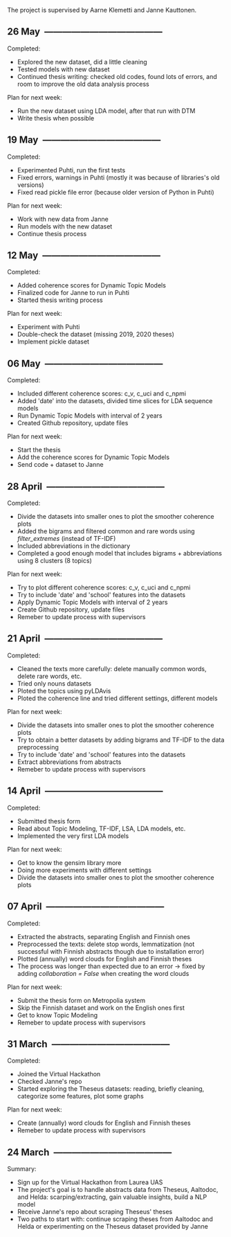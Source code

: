 The project is supervised by Aarne Klemetti and Janne Kauttonen.
<br/>

## 26 May &nbsp;—————————————
Completed:
- Explored the new dataset, did a little cleaning
- Tested models with new dataset
- Continued thesis writing: checked old codes, found lots of errors, and room to improve the old data analysis process

Plan for next week:
- Run the new dataset using LDA model, after that run with DTM
- Write thesis when possible

## 19 May &nbsp;—————————————
Completed:
- Experimented Puhti, run the first tests
- Fixed errors, warnings in Puhti (mostly it was because of libraries's old versions)
- Fixed read pickle file error (because older version of Python in Puhti)

Plan for next week:
- Work with new data from Janne
- Run models with the new dataset
- Continue thesis process

## 12 May &nbsp;—————————————
Completed:
- Added coherence scores for Dynamic Topic Models
- Finalized code for Janne to run in Puhti
- Started thesis writing process

Plan for next week:
- Experiment with Puhti
- Double-check the dataset (missing 2019, 2020 theses)
- Implement pickle dataset

## 06 May &nbsp;—————————————
Completed:
- Included different coherence scores: c_v, c_uci and c_npmi
- Added 'date' into the datasets, divided time slices for LDA sequence models
- Run Dynamic Topic Models with interval of 2 years
- Created Github repository, update files

Plan for next week:
- Start the thesis
- Add the coherence scores for Dynamic Topic Models
- Send code + dataset to Janne

## 28 April &nbsp;—————————————
Completed:
- Divide the datasets into smaller ones to plot the smoother coherence plots
- Added the bigrams and filtered common and rare words using *filter_extremes* (instead of TF-IDF)
- Included abbreviations in the dictionary
- Completed a good enough model that includes bigrams + abbreviations using 8 clusters (8 topics)

Plan for next week:
- Try to plot different coherence scores: c_v, c_uci and c_npmi
- Try to include 'date' and 'school' features into the datasets
- Apply Dynamic Topic Models with interval of 2 years
- Create Github repository, update files
- Remeber to update process with supervisors

## 21 April &nbsp;—————————————
Completed:
- Cleaned the texts more carefully: delete manually common words, delete rare words, etc.
- Tried only nouns datasets
- Ploted the topics using pyLDAvis
- Ploted the coherence line and tried different settings, different models

Plan for next week:
- Divide the datasets into smaller ones to plot the smoother coherence plots
- Try to obtain a better datasets by adding bigrams and TF-IDF to the data preprocessing
- Try to include 'date' and 'school' features into the datasets
- Extract abbreviations from abstracts
- Remeber to update process with supervisors

## 14 April &nbsp;—————————————
Completed:
- Submitted thesis form
- Read about Topic Modeling, TF-IDF, LSA, LDA models, etc.
- Implemented the very first LDA models

Plan for next week:
- Get to know the gensim library more
- Doing more experiments with different settings
- Divide the datasets into smaller ones to plot the smoother coherence plots

## 07 April &nbsp;—————————————
Completed:
- Extracted the abstracts, separating English and Finnish ones
- Preprocessed the texts: delete stop words, lemmatization (not successful with Finnish abstracts though due to installation error)
- Plotted (annually) word clouds for English and Finnish theses
- The process was longer than expected due to an error -> fixed by adding *collaboration = False* when creating the word clouds

Plan for next week:
- Submit the thesis form on Metropolia system
- Skip the Finnish dataset and work on the English ones first
- Get to know Topic Modeling
- Remeber to update process with supervisors

## 31 March &nbsp;—————————————
Completed:
- Joined the Virtual Hackathon
- Checked Janne's repo
- Started exploring the Theseus datasets: reading, briefly cleaning, categorize some features, plot some graphs

Plan for next week:
- Create (annually) word clouds for English and Finnish theses
- Remeber to update process with supervisors

## 24 March &nbsp;—————————————
Summary:
- Sign up for the Virtual Hackathon from Laurea UAS
- The project's goal is to handle abstracts data from Theseus, Aaltodoc, and Helda: scarping/extracting, gain valuable insights, build a NLP model
- Receive Janne's repo about scraping Theseus' theses
- Two paths to start with: continue scraping theses from Aaltodoc and Helda or experimenting on the Theseus dataset provided by Janne
